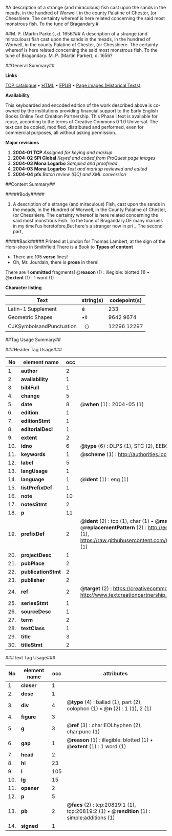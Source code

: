 #A description of a strange (and miraculous) fish cast upon the sands in the meads, in the hundred of Worwell, in the county Palatine of Chester, (or Chesshiere. The certainty whereof is here related concerning the said most monstrous fish. To the tune of Bragandary.#

##M. P. (Martin Parker), d. 1656?##
A description of a strange (and miraculous) fish cast upon the sands in the meads, in the hundred of Worwell, in the county Palatine of Chester, (or Chesshiere. The certainty whereof is here related concerning the said most monstrous fish. To the tune of Bragandary.
M. P. (Martin Parker), d. 1656?

##General Summary##

**Links**

[TCP catalogue](http://www.ota.ox.ac.uk/tcp/)  • 
[HTML](http://tei.it.ox.ac.uk/tcp/Texts-HTML/free/A08/A08949.html)  • 
[EPUB](http://tei.it.ox.ac.uk/tcp/Texts-EPUB/free/A08/A08949.epub) • 
[Page images (Historical Texts)](https://data.historicaltexts.jisc.ac.uk/view?pubId=eebo-99855332e&pageId=eebo-99855332e-20819-1)

**Availability**

This keyboarded and encoded edition of the
	       work described above is co-owned by the institutions
	       providing financial support to the Early English Books
	       Online Text Creation Partnership. This Phase I text is
	       available for reuse, according to the terms of Creative
	       Commons 0 1.0 Universal. The text can be copied,
	       modified, distributed and performed, even for
	       commercial purposes, all without asking permission.

**Major revisions**

1. __2004-01__ __TCP__ *Assigned for keying and markup*
1. __2004-02__ __SPi Global__ *Keyed and coded from ProQuest page images*
1. __2004-03__ __Mona Logarbo__ *Sampled and proofread*
1. __2004-03__ __Mona Logarbo__ *Text and markup reviewed and edited*
1. __2004-04__ __pfs__ *Batch review (QC) and XML conversion*

##Content Summary##

#####Body#####

1. A description of a strange (and miraculous) Fish, cast upon the sands in the meads, in the Hundred of Worwell, in the County Palatine of Chester, (or Chesshiere. The certainty whereof is here related concerning the said most monstrous Fish.
To the tune of Bragandary.OF many maruels in my timeI'us heretofore,But here's a stranger now in pri
    _ The second part,

#####Back#####
Printed at London for Thomas Lambert, at the sign of the Hors-shoo in Smithfield.There is a Book to 
**Types of content**

  * There are 105 **verse** lines!
  * Oh, Mr. Jourdain, there is **prose** in there!

There are 1 **ommitted** fragments! 
 @__reason__ (1) : illegible: blotted (1)  •  @__extent__ (1) : 1 word (1)

**Character listing**


|Text|string(s)|codepoint(s)|
|---|---|---|
|Latin-1 Supplement|é|233|
|Geometric Shapes|▪◊|9642 9674|
|CJKSymbolsandPunctuation|〈〉|12296 12297|

##Tag Usage Summary##

###Header Tag Usage###

|No|element name|occ|attributes|
|---|---|---|---|
|1.|__author__|2||
|2.|__availability__|1||
|3.|__biblFull__|1||
|4.|__change__|5||
|5.|__date__|8| @__when__ (1) : 2004-05 (1)|
|6.|__edition__|1||
|7.|__editionStmt__|1||
|8.|__editorialDecl__|1||
|9.|__extent__|2||
|10.|__idno__|6| @__type__ (6) : DLPS (1), STC (2), EEBO-CITATION (1), PROQUEST (1), VID (1)|
|11.|__keywords__|1| @__scheme__ (1) : http://authorities.loc.gov/ (1)|
|12.|__label__|5||
|13.|__langUsage__|1||
|14.|__language__|1| @__ident__ (1) : eng (1)|
|15.|__listPrefixDef__|1||
|16.|__note__|10||
|17.|__notesStmt__|2||
|18.|__p__|11||
|19.|__prefixDef__|2| @__ident__ (2) : tcp (1), char (1)  •  @__matchPattern__ (2) : ([0-9\-]+):([0-9IVX]+) (1), (.+) (1)  •  @__replacementPattern__ (2) : http://eebo.chadwyck.com/downloadtiff?vid=$1&page=$2 (1), https://raw.githubusercontent.com/textcreationpartnership/Texts/master/tcpchars.xml#$1 (1)|
|20.|__projectDesc__|1||
|21.|__pubPlace__|2||
|22.|__publicationStmt__|2||
|23.|__publisher__|2||
|24.|__ref__|2| @__target__ (2) : https://creativecommons.org/publicdomain/zero/1.0/ (1), http://www.textcreationpartnership.org/docs/. (1)|
|25.|__seriesStmt__|1||
|26.|__sourceDesc__|1||
|27.|__term__|2||
|28.|__textClass__|1||
|29.|__title__|3||
|30.|__titleStmt__|2||


###Text Tag Usage###

|No|element name|occ|attributes|
|---|---|---|---|
|1.|__closer__|1||
|2.|__desc__|1||
|3.|__div__|4| @__type__ (4) : ballad (1), part (2), colophon (1)  •  @__n__ (2) : 1 (1), 2 (1)|
|4.|__figure__|3||
|5.|__g__|3| @__ref__ (3) : char:EOLhyphen (2), char:punc (1)|
|6.|__gap__|1| @__reason__ (1) : illegible: blotted (1)  •  @__extent__ (1) : 1 word (1)|
|7.|__head__|2||
|8.|__hi__|23||
|9.|__l__|105||
|10.|__lg__|15||
|11.|__opener__|2||
|12.|__p__|5||
|13.|__pb__|2| @__facs__ (2) : tcp:20819:1 (1), tcp:20819:2 (1)  •  @__rendition__ (1) : simple:additions (1)|
|14.|__signed__|1||
